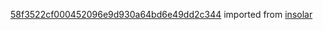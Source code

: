 [58f3522cf000452096e9d930a64bd6e49dd2c344](https://github.com/insolar/insolar/commit/58f3522cf000452096e9d930a64bd6e49dd2c344) imported from [insolar](https://github.com/insolar/insolar)
